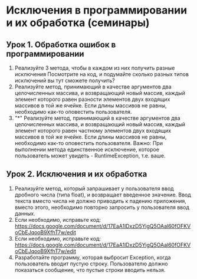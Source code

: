 # Исключения в программировании и их обработка (семинары)

## Урок 1. Обработка ошибок в программировании

1. Реализуйте 3 метода, чтобы в каждом из них получить разные исключения
   Посмотрите на код, и подумайте сколько разных типов исключений вы тут сможете получить?
2. Реализуйте метод, принимающий в качестве аргументов два целочисленных массива,
   и возвращающий новый массив, каждый элемент которого равен разности элементов двух входящих
   массивов в той же ячейке. Если длины массивов не равны, необходимо как-то оповестить пользователя.
3. "*" Реализуйте метод, принимающий в качестве аргументов два целочисленных массива,
   и возвращающий новый массив, каждый элемент которого равен частному элементов двух входящих массивов
   в той же ячейке. Если длины массивов не равны, необходимо как-то оповестить пользователя.
   Важно: При выполнении метода единственное исключение, которое пользователь может увидеть -
   RuntimeException, т.е. ваше.

## Урок 2. Исключения и их обработка

1. Реализуйте метод, который запрашивает у пользователя ввод дробного числа (типа float),
   и возвращает введенное значение. Ввод текста вместо числа не должно приводить к падению приложения,
   вместо этого, необходимо повторно запросить у пользователя ввод данных.
2. Если необходимо, исправьте код: https://docs.google.com/document/d/17EaA1lDxzD5YigQ5OAal60fOFKVoCbEJqooB9XfhT7w/edit
3. Если необходимо, исправьте код: https://docs.google.com/document/d/17EaA1lDxzD5YigQ5OAal60fOFKVoCbEJqooB9XfhT7w/edit
4. Разработайте программу, которая выбросит Exception, когда пользователь вводит пустую строку. Пользователю должно 
показаться сообщение, что пустые строки вводить нельзя.